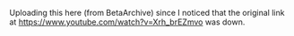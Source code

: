 Uploading this here (from BetaArchive) since I noticed that the original link at https://www.youtube.com/watch?v=Xrh_brEZmvo was down.
